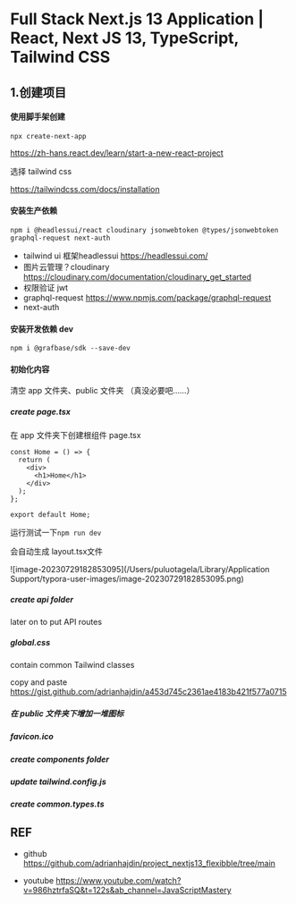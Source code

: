 # Full Stack Next.js 13 Application | React, Next JS 13, TypeScript, Tailwind CSS



## 1.创建项目

#### 使用脚手架创建

```npx create-next-app```

https://zh-hans.react.dev/learn/start-a-new-react-project

选择 tailwind css

https://tailwindcss.com/docs/installation

#### 安装生产依赖

```npm i @headlessui/react cloudinary jsonwebtoken @types/jsonwebtoken graphql-request next-auth```

- tailwind ui 框架headlessui https://headlessui.com/
- 图片云管理？cloudinary https://cloudinary.com/documentation/cloudinary_get_started
- 权限验证 jwt 
- graphql-request  https://www.npmjs.com/package/graphql-request
- next-auth

#### 安装开发依赖 dev

```npm i @grafbase/sdk --save-dev```



#### 初始化内容

清空 app 文件夹、public 文件夹 （真没必要吧……）

#####  create page.tsx

在 app 文件夹下创建根组件 page.tsx

```tsx
const Home = () => {
  return (
    <div>
      <h1>Home</h1>
    </div>
  );
};

export default Home;

```

运行测试一下```npm run dev```

会自动生成 layout.tsx文件

![image-20230729182853095](/Users/puluotagela/Library/Application Support/typora-user-images/image-20230729182853095.png)

##### create  api folder

later on to put API routes 

#####  global.css

contain common Tailwind classes

 copy and paste https://gist.github.com/adrianhajdin/a453d745c2361ae4183b421f577a0715

##### 在 public 文件夹下增加一堆图标

#####  favicon.ico

##### create components folder

##### update tailwind.config.js

##### create common.types.ts 

















## REF

- github https://github.com/adrianhajdin/project_nextjs13_flexibble/tree/main

- youtube https://www.youtube.com/watch?v=986hztrfaSQ&t=122s&ab_channel=JavaScriptMastery


